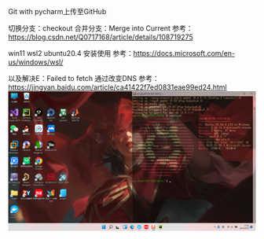 Git with pycharm上传至GitHub

切换分支：checkout
合并分支：Merge into Current
参考：https://blog.csdn.net/Q0717168/article/details/108719275

win11 wsl2 ubuntu20.4 安装使用
参考：https://docs.microsoft.com/en-us/windows/wsl/

以及解决E：Failed to fetch  通过改变DNS
参考：https://jingyan.baidu.com/article/ca41422f7ed0831eae99ed24.html
![img_1.png](img_1.png)


